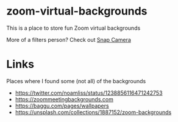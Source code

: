 # zoom-virtual-backgrounds

This is a place to store fun Zoom virtual backgrounds

More of a filters person? Check out [Snap Camera](https://snapcamera.snapchat.com/)


# Links

Places where I found some (not all) of the backgrounds
* https://twitter.com/noamliss/status/1238856116471242753
* https://zoommeetingbackgrounds.com
* https://baggu.com/pages/wallpapers
* https://unsplash.com/collections/1887152/zoom-backgrounds
